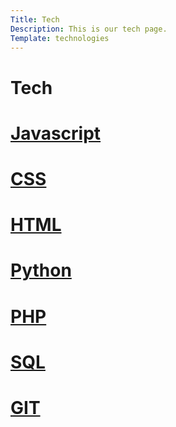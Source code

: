 ```yaml
---
Title: Tech
Description: This is our tech page.
Template: technologies
---
```


<div class="tech-head">
    <h1>Tech</h1>
</div>
<div class="box frontend">
    <h1><a href="%base_url%?technology/Javascript">Javascript</a></h1>
</div>
<div class="box frontend">
    <h1><a href="%base_url%?technology/CSS">CSS</a></h1>
</div>
<div class="box frontend">
    <h1><a href="%base_url%?technology/HTML">HTML</a></h1>
</div>

<div class="box backend python">
    <h1><a href="%base_url%?technology/python">Python</a></h1>
</div>
<div class="box backend php">
    <h1><a href="%base_url%?technology/PHP">PHP</a></h1>
</div>
<div class="box information1">
    <h1><a href="%base_url%?technology/SQLite">SQL</a></h1>
</div>
<div class="box information2">
    <h1><a href="%base_url%?technology/GIT">GIT</a></h1>
</div>
